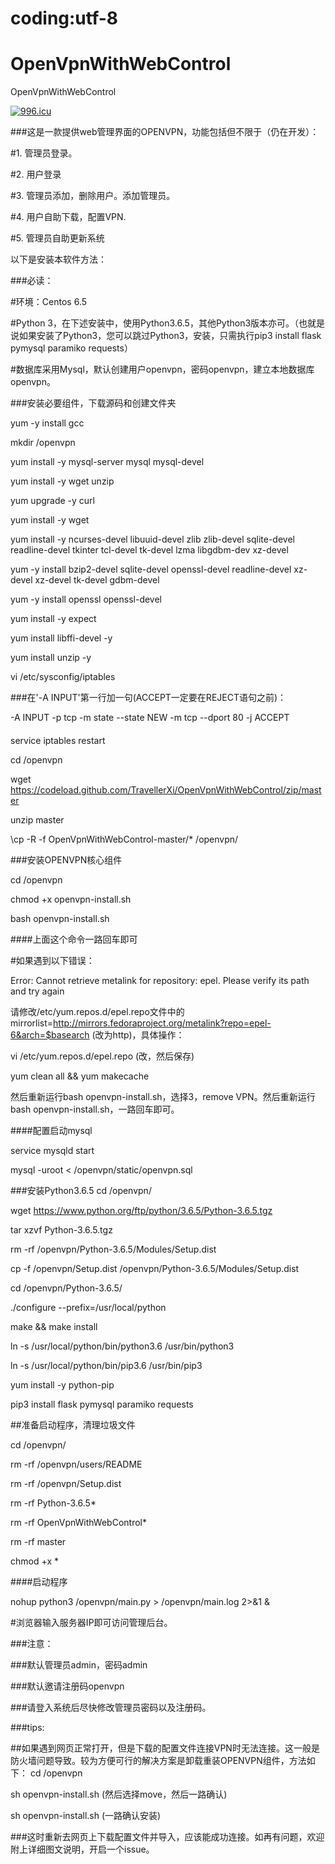 # coding:utf-8
# OpenVpnWithWebControl
OpenVpnWithWebControl

<a href="https://996.icu"><img src="https://img.shields.io/badge/link-996.icu-red.svg" alt="996.icu" /></a>


###这是一款提供web管理界面的OPENVPN，功能包括但不限于（仍在开发）：

#1. 管理员登录。

#2. 用户登录

#3. 管理员添加，删除用户。添加管理员。

#4. 用户自助下载，配置VPN.

#5. 管理员自助更新系统



以下是安装本软件方法：


###必读：

#环境：Centos 6.5

#Python 3，在下述安装中，使用Python3.6.5，其他Python3版本亦可。（也就是说如果安装了Python3，您可以跳过Python3，安装，只需执行pip3 install flask pymysql paramiko requests）

#数据库采用Mysql，默认创建用户openvpn，密码openvpn，建立本地数据库openvpn。


###安装必要组件，下载源码和创建文件夹


yum -y install gcc

mkdir /openvpn

yum install -y mysql-server mysql mysql-devel

yum install -y wget unzip

yum upgrade -y curl

yum install -y wget

yum install -y ncurses-devel libuuid-devel zlib zlib-devel sqlite-devel readline-devel tkinter tcl-devel tk-devel lzma libgdbm-dev xz-devel

yum -y install bzip2-devel sqlite-devel openssl-devel readline-devel xz-devel xz-devel tk-devel gdbm-devel

yum -y install openssl openssl-devel

yum install -y expect

yum install libffi-devel -y

yum install unzip -y

vi /etc/sysconfig/iptables


###在'-A INPUT'第一行加一句(ACCEPT一定要在REJECT语句之前)：

-A INPUT -p tcp -m state --state NEW -m tcp --dport 80 -j ACCEPT

####

service iptables restart


cd /openvpn

wget https://codeload.github.com/TravellerXi/OpenVpnWithWebControl/zip/master

unzip master

\cp -R -f OpenVpnWithWebControl-master/* /openvpn/



###安装OPENVPN核心组件

cd /openvpn

chmod +x openvpn-install.sh

bash openvpn-install.sh

####上面这个命令一路回车即可

#如果遇到以下错误：

Error: Cannot retrieve metalink for repository: epel. Please verify its path and try again  


请修改/etc/yum.repos.d/epel.repo文件中的mirrorlist=http://mirrors.fedoraproject.org/metalink?repo=epel-6&arch=$basearch (改为http)，具体操作：

vi /etc/yum.repos.d/epel.repo (改，然后保存)

yum clean all && yum makecache

然后重新运行bash openvpn-install.sh，选择3，remove VPN。然后重新运行bash openvpn-install.sh，一路回车即可。



####配置启动mysql

service mysqld start

mysql -uroot < /openvpn/static/openvpn.sql



###安装Python3.6.5
cd /openvpn/ 

wget https://www.python.org/ftp/python/3.6.5/Python-3.6.5.tgz


tar xzvf Python-3.6.5.tgz

rm -rf /openvpn/Python-3.6.5/Modules/Setup.dist

cp -f /openvpn/Setup.dist /openvpn/Python-3.6.5/Modules/Setup.dist

cd /openvpn/Python-3.6.5/

./configure --prefix=/usr/local/python

make && make install

ln -s /usr/local/python/bin/python3.6 /usr/bin/python3

ln -s /usr/local/python/bin/pip3.6 /usr/bin/pip3

yum install -y python-pip

pip3 install flask pymysql paramiko requests


##准备启动程序，清理垃圾文件

cd /openvpn/ 

rm -rf /openvpn/users/README

rm -rf /openvpn/Setup.dist

rm -rf Python-3.6.5*

rm -rf OpenVpnWithWebControl*

rm -rf master

chmod +x *



####启动程序

nohup python3 /openvpn/main.py > /openvpn/main.log 2>&1 &

#浏览器输入服务器IP即可访问管理后台。



###注意：

###默认管理员admin，密码admin

###默认邀请注册码openvpn

###请登入系统后尽快修改管理员密码以及注册码。


###tips:

##如果遇到网页正常打开，但是下载的配置文件连接VPN时无法连接。这一般是防火墙问题导致。较为方便可行的解决方案是卸载重装OPENVPN组件，方法如下：
cd /openvpn

sh openvpn-install.sh (然后选择move，然后一路确认)

sh openvpn-install.sh  (一路确认安装)

###这时重新去网页上下载配置文件并导入，应该能成功连接。如再有问题，欢迎附上详细图文说明，开启一个issue。

